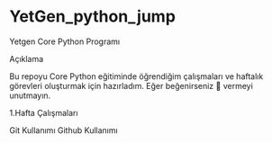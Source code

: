 # YetGen_python_jump
Yetgen Core Python Programı

Açıklama

Bu repoyu Core Python eğitiminde öğrendiğim çalışmaları ve haftalık görevleri oluşturmak için hazırladım. Eğer beğenirseniz 🌟 vermeyi unutmayın.


1.Hafta Çalışmaları

Git Kullanımı
Github Kullanımı
